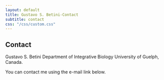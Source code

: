 ```yaml
---
layout: default
title: Gustavo S. Betini-Contact
subtitle: contact
css: "/css/custom.css"
---
```


<div class="container font-16">
  <h2>Contact</h2>
  <p>Gustavo S. Betini  
    Department of Integrative Biology
    University of Guelph, Canada.<p>
  <p>You can contact me using the e-mail link below.</p>
</div>
